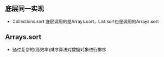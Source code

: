 ## 底层同一实现
* Collections.sort 底层调用的是Arrays.sort，List.sort也是调用的Arrays.sort


## Arrays.sort
* 通过复杂的(高效率)排序算法对数据对象进行排序